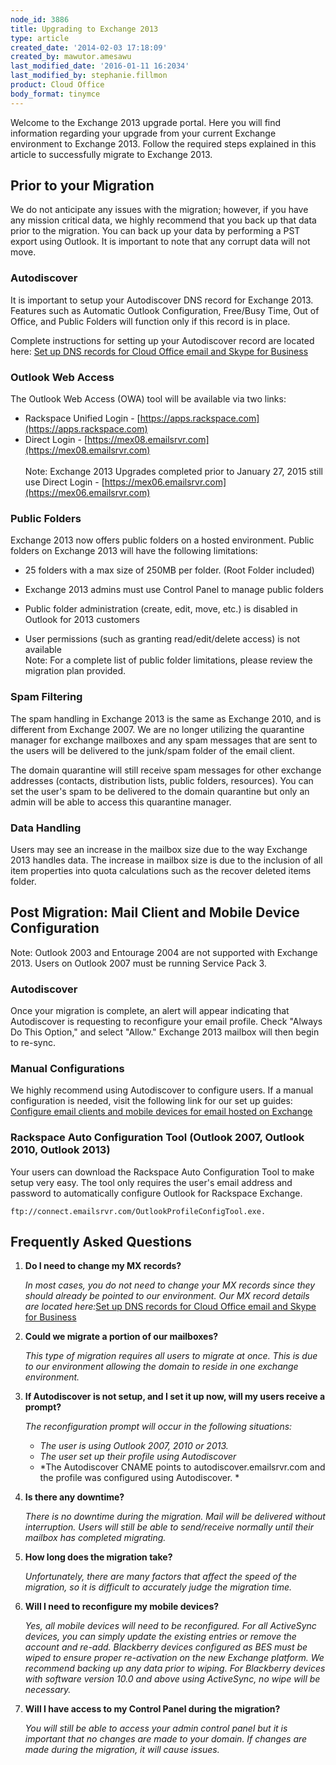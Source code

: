 ```yaml
---
node_id: 3886
title: Upgrading to Exchange 2013
type: article
created_date: '2014-02-03 17:18:09'
created_by: mawutor.amesawu
last_modified_date: '2016-01-11 16:2034'
last_modified_by: stephanie.fillmon
product: Cloud Office
body_format: tinymce
---
```


Welcome to the Exchange 2013 upgrade portal. Here you will find
information regarding your upgrade from your current Exchange
environment to Exchange 2013. Follow the required steps explained in
this article to successfully migrate to Exchange 2013.

Prior to your Migration
-----------------------

We do not anticipate any issues with the migration; however, if you have
any mission critical data, we highly recommend that you back up that
data prior to the migration. You can back up your data by performing a
PST export using Outlook.  It is important to note that any corrupt data
will not move.

### Autodiscover

It is important to setup your Autodiscover DNS record for Exchange 2013.
Features such as Automatic Outlook Configuration, Free/Busy Time, Out of
Office, and Public Folders will function only if this record is in
place.

Complete instructions for setting up your Autodiscover record are
located here: [Set up DNS records for Cloud Office email and Skype for
Business](https://www.rackspace.com/knowledge_center/article/set-up-dns-records-for-cloud-office-email-and-skype-for-business)

### Outlook Web Access

The Outlook Web Access (OWA) tool will be available via two links:

-   Rackspace Unified Login -
    [https://apps.rackspace.com](https://apps.rackspace.com)
-   Direct Login -
    [https://mex08.emailsrvr.com](https://mex08.emailsrvr.com)<br>
     <br>
     Note: Exchange 2013 Upgrades completed prior to January 27, 2015
    still use Direct Login -
    [https://mex06.emailsrvr.com](https://mex06.emailsrvr.com)

### Public Folders

Exchange 2013 now offers public folders on a hosted environment. Public
folders on Exchange 2013 will have the following limitations:

-   25 folders with a max size of 250MB per folder. (Root Folder
    included)
-   Exchange 2013 admins must use Control Panel to manage public folders

-   Public folder administration (create, edit, move, etc.) is disabled
    in Outlook for 2013 customers

-   User permissions (such as granting read/edit/delete access) is not
    available<br>
     Note: For a complete list of public folder limitations, please
    review the migration plan provided.

### Spam Filtering

The spam handling in Exchange 2013 is the same as Exchange 2010, and is
different from Exchange 2007. We are no longer utilizing the quarantine
manager for exchange mailboxes and any spam messages that are sent to
the users will be delivered to the junk/spam folder of the email client.

The domain quarantine will still receive spam messages for other
exchange addresses (contacts, distribution lists, public folders,
resources). You can set the user's spam to be delivered to the domain
quarantine but only an admin will be able to access this quarantine
manager.

### Data Handling

Users may see an increase in the mailbox size due to the way Exchange
2013 handles data. The increase in mailbox size is due to the inclusion
of all item properties into quota calculations such as the recover
deleted items folder.

Post Migration: Mail Client and Mobile Device Configuration
-----------------------------------------------------------

Note: Outlook 2003 and Entourage 2004 are not supported with Exchange
2013. Users on Outlook 2007 must be running Service Pack 3.

### Autodiscover

Once your migration is complete, an alert will appear indicating that
Autodiscover is requesting to reconfigure your email profile. Check 
"Always Do This Option," and select  "Allow." Exchange 2013 mailbox will
then begin to re-sync.

### Manual Configurations

We highly recommend using Autodiscover to configure users. If a manual
configuration is needed, visit the following link for our set up guides:
[Configure email clients and mobile devices for email hosted on
Exchange](https://www.rackspace.com/knowledge_center/article/configure-email-clients-and-mobile-devices-for-email-hosted-on-exchange)

 

### Rackspace Auto Configuration Tool (Outlook 2007, Outlook 2010, Outlook 2013)

Your users can download the Rackspace Auto Configuration Tool to make
setup very easy. The tool only requires the user's email address and
password to automatically configure Outlook for Rackspace Exchange.

    ftp://connect.emailsrvr.com/OutlookProfileConfigTool.exe.

Frequently Asked Questions
--------------------------

1.  **Do I need to change my MX records?**

    *In most cases, you do not need to change your MX records since they
    should already be pointed to our environment. Our MX record details
    are located here:*[Set up DNS records for Cloud Office email and
    Skype for
    Business](https://www.rackspace.com/knowledge_center/article/set-up-dns-records-for-cloud-office-email-and-skype-for-business)

2.  **Could we migrate a portion of our mailboxes?**

    *This type of migration requires all users to migrate at once. This
    is due to our environment allowing the domain to reside in one
    exchange environment.*

3.  **If Autodiscover is not setup, and I set it up now, will my users
    receive a prompt?**

    *The reconfiguration prompt will occur in the following situations:*

    -   *The user is using Outlook 2007, 2010 or 2013.*
    -   *The user set up their profile using Autodiscover*
    -   *The Autodiscover CNAME points to autodiscover.emailsrvr.com and
        the profile was configured using Autodiscover. *<br>
          

4.  **Is there any downtime?**

    *There is no downtime during the migration. Mail will be delivered
    without interruption. Users will still be able to send/receive
    normally until their mailbox has completed migrating.*

5.  **How long does the migration take?**

    *Unfortunately, there are many factors that affect the speed of the
    migration, so it is difficult to accurately judge the migration
    time.*

6.  **Will I need to reconfigure my mobile devices?**

    *Yes, all mobile devices will need to be reconfigured. For all
    ActiveSync devices, you can simply update the existing entries or
    remove the account and re-add. Blackberry devices configured as BES
    must be wiped to ensure proper re-activation on the new Exchange
    platform. We recommend backing up any data prior to wiping. For
    Blackberry devices with software version 10.0 and above using
    ActiveSync, no wipe will be necessary.*

7.  **Will I have access to my Control Panel during the migration?**

    *You will still be able to access your admin control panel but it is
    important that no changes are made to your domain. If changes are
    made during the migration, it will cause issues.*

 

